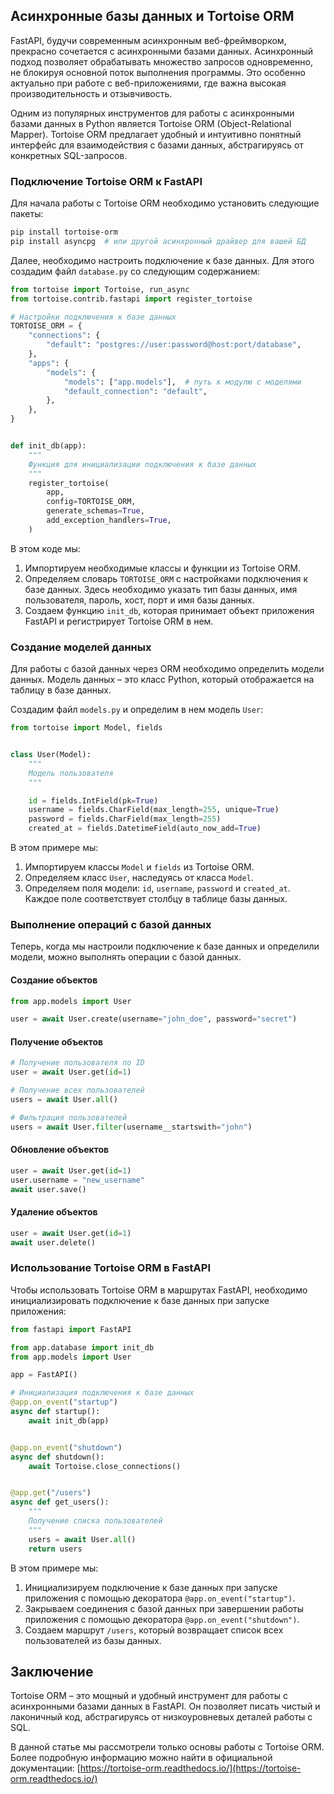 ## Асинхронные базы данных и Tortoise ORM

FastAPI, будучи современным асинхронным веб-фреймворком, прекрасно сочетается с асинхронными базами данных. Асинхронный подход позволяет обрабатывать множество запросов одновременно, не блокируя основной поток выполнения программы. Это особенно актуально при работе с веб-приложениями, где важна высокая производительность и отзывчивость.

Одним из популярных инструментов для работы с асинхронными базами данных в Python является Tortoise ORM (Object-Relational Mapper). Tortoise ORM предлагает удобный и интуитивно понятный интерфейс для взаимодействия с базами данных, абстрагируясь от конкретных SQL-запросов.

### Подключение Tortoise ORM к FastAPI

Для начала работы с Tortoise ORM необходимо установить следующие пакеты:

```bash
pip install tortoise-orm
pip install asyncpg  # или другой асинхронный драйвер для вашей БД
```

Далее, необходимо настроить подключение к базе данных. Для этого создадим файл `database.py` со следующим содержанием:

```python
from tortoise import Tortoise, run_async
from tortoise.contrib.fastapi import register_tortoise

# Настройки подключения к базе данных
TORTOISE_ORM = {
    "connections": {
        "default": "postgres://user:password@host:port/database",
    },
    "apps": {
        "models": {
            "models": ["app.models"],  # путь к модулю с моделями
            "default_connection": "default",
        },
    },
}


def init_db(app):
    """
    Функция для инициализации подключения к базе данных
    """
    register_tortoise(
        app,
        config=TORTOISE_ORM,
        generate_schemas=True,
        add_exception_handlers=True,
    )

```

В этом коде мы:

1. Импортируем необходимые классы и функции из Tortoise ORM.
2. Определяем словарь `TORTOISE_ORM` с настройками подключения к базе данных. Здесь необходимо указать тип базы данных, имя пользователя, пароль, хост, порт и имя базы данных.
3. Создаем функцию `init_db`, которая принимает объект приложения FastAPI и регистрирует Tortoise ORM в нем.

### Создание моделей данных

Для работы с базой данных через ORM необходимо определить модели данных. Модель данных – это класс Python, который отображается на таблицу в базе данных. 

Создадим файл `models.py` и определим в нем модель `User`:

```python
from tortoise import Model, fields


class User(Model):
    """
    Модель пользователя
    """

    id = fields.IntField(pk=True)
    username = fields.CharField(max_length=255, unique=True)
    password = fields.CharField(max_length=255)
    created_at = fields.DatetimeField(auto_now_add=True)

```

В этом примере мы:

1. Импортируем классы `Model` и `fields` из Tortoise ORM.
2. Определяем класс `User`, наследуясь от класса `Model`.
3. Определяем поля модели: `id`, `username`, `password` и `created_at`. Каждое поле соответствует столбцу в таблице базы данных.

### Выполнение операций с базой данных

Теперь, когда мы настроили подключение к базе данных и определили модели, можно выполнять операции с базой данных.

#### Создание объектов

```python
from app.models import User

user = await User.create(username="john_doe", password="secret")
```

#### Получение объектов

```python
# Получение пользователя по ID
user = await User.get(id=1)

# Получение всех пользователей
users = await User.all()

# Фильтрация пользователей
users = await User.filter(username__startswith="john")
```

#### Обновление объектов

```python
user = await User.get(id=1)
user.username = "new_username"
await user.save()
```

#### Удаление объектов

```python
user = await User.get(id=1)
await user.delete()
```

### Использование Tortoise ORM в FastAPI

Чтобы использовать Tortoise ORM в маршрутах FastAPI, необходимо инициализировать подключение к базе данных при запуске приложения:

```python
from fastapi import FastAPI

from app.database import init_db
from app.models import User

app = FastAPI()

# Инициализация подключения к базе данных
@app.on_event("startup")
async def startup():
    await init_db(app)


@app.on_event("shutdown")
async def shutdown():
    await Tortoise.close_connections()


@app.get("/users")
async def get_users():
    """
    Получение списка пользователей
    """
    users = await User.all()
    return users

```

В этом примере мы:

1. Инициализируем подключение к базе данных при запуске приложения с помощью декоратора `@app.on_event("startup")`.
2. Закрываем соединения с базой данных при завершении работы приложения с помощью декоратора `@app.on_event("shutdown")`.
3. Создаем маршрут `/users`, который возвращает список всех пользователей из базы данных.

## Заключение

Tortoise ORM – это мощный и удобный инструмент для работы с асинхронными базами данных в FastAPI. Он позволяет писать чистый и лаконичный код, абстрагируясь от низкоуровневых деталей работы с SQL. 

В данной статье мы рассмотрели только основы работы с Tortoise ORM. Более подробную информацию можно найти в официальной документации: [https://tortoise-orm.readthedocs.io/](https://tortoise-orm.readthedocs.io/) 
